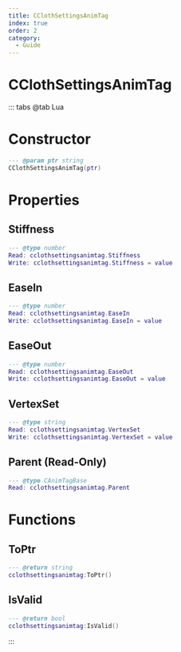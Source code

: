 ```yaml
---
title: CClothSettingsAnimTag
index: true
order: 2
category:
  - Guide
---
```


# CClothSettingsAnimTag

::: tabs
@tab Lua
# Constructor
```lua
--- @param ptr string
CClothSettingsAnimTag(ptr)
```
# Properties
## Stiffness 
```lua
--- @type number
Read: cclothsettingsanimtag.Stiffness
Write: cclothsettingsanimtag.Stiffness = value
```
## EaseIn 
```lua
--- @type number
Read: cclothsettingsanimtag.EaseIn
Write: cclothsettingsanimtag.EaseIn = value
```
## EaseOut 
```lua
--- @type number
Read: cclothsettingsanimtag.EaseOut
Write: cclothsettingsanimtag.EaseOut = value
```
## VertexSet 
```lua
--- @type string
Read: cclothsettingsanimtag.VertexSet
Write: cclothsettingsanimtag.VertexSet = value
```
## Parent (Read-Only)
```lua
--- @type CAnimTagBase
Read: cclothsettingsanimtag.Parent
```
# Functions
## ToPtr
```lua
--- @return string
cclothsettingsanimtag:ToPtr()
```
## IsValid
```lua
--- @return bool
cclothsettingsanimtag:IsValid()
```

:::